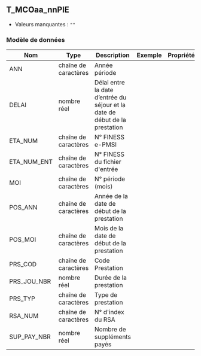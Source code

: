 <!-- SPDX-License-Identifier: MPL-2.0 -->
## T_MCOaa_nnPIE

- Valeurs manquantes : `""`

### Modèle de données

|Nom|Type|Description|Exemple|Propriétés|
|-|-|-|-|-|
|ANN|chaîne de caractères|Année période|||
|DELAI|nombre réel|Délai entre la date d’entrée du séjour et la date de début de la prestation|||
|ETA_NUM|chaîne de caractères|N° FINESS e-PMSI|||
|ETA_NUM_ENT|chaîne de caractères|N° FINESS du fichier d'entrée|||
|MOI|chaîne de caractères|N° période (mois)|||
|POS_ANN|chaîne de caractères|Année de la date de début de la prestation|||
|POS_MOI|chaîne de caractères|Mois de la date de début de la prestation|||
|PRS_COD|chaîne de caractères|Code Prestation|||
|PRS_JOU_NBR|nombre réel|Durée de la prestation|||
|PRS_TYP|chaîne de caractères|Type de prestation|||
|RSA_NUM|chaîne de caractères|N° d'index du RSA|||
|SUP_PAY_NBR|nombre réel|Nombre de suppléments payés|||

